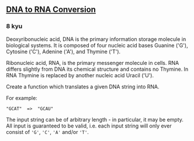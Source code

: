 <h2><a href=https://www.codewars.com/kata/5556282156230d0e5e000089/train/typescript target="_blank">DNA to RNA Conversion</a></h2><h3>8 kyu</h3><p>Deoxyribonucleic acid, DNA is the primary information storage molecule in biological systems. It is composed of four nucleic acid bases Guanine ('G'), Cytosine ('C'), Adenine ('A'), and Thymine ('T'). </p><p>Ribonucleic acid, RNA, is the primary messenger molecule in cells. RNA differs slightly from DNA its chemical structure and contains no Thymine. In RNA Thymine is replaced by another nucleic acid Uracil ('U').</p><p>Create a function which translates a given DNA string into RNA.</p><p>For example:</p><pre><code>"GCAT"  =&gt;  "GCAU"</code></pre><p>The input string can be of arbitrary length - in particular, it may be empty.  All input is guaranteed to be valid, i.e. each input string will only ever consist of <code>'G'</code>, <code>'C'</code>, <code>'A'</code> and/or <code>'T'</code>.</p>